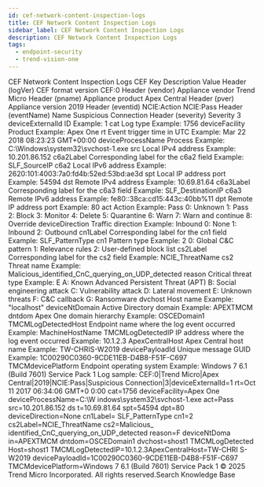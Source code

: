 ```yaml
---
id: cef-network-content-inspection-logs
title: CEF Network Content Inspection Logs
sidebar_label: CEF Network Content Inspection Logs
description: CEF Network Content Inspection Logs
tags:
  - endpoint-security
  - trend-vision-one
---
```


 CEF Network Content Inspection Logs CEF Key Description Value Header (logVer) CEF format version CEF:0 Header (vendor) Appliance vendor Trend Micro Header (pname) Appliance product Apex Central Header (pver) Appliance version 2019 Header (eventid) NCIE:Action NCIE:Pass Header (eventName) Name Suspicious Connection Header (severity) Severity 3 deviceExternalId ID Example: 1 cat Log type Example: 1756 deviceFacility Product Example: Apex One rt Event trigger time in UTC Example: Mar 22 2018 08:23:23 GMT+00:00 deviceProcessName Process Example: C:\\Windows\\system32\\svchost-1.exe src Local IPv4 address Example: 10.201.86.152 c6a2Label Corresponding label for the c6a2 field Example: SLF_SourceIP c6a2 Local IPv6 address Example: 2620:101:4003:7a0:fd4b:52ed:53bd:ae3d spt Local IP address port Example: 54594 dst Remote IPv4 address Example: 10.69.81.64 c6a3Label Corresponding label for the c6a3 field Example: SLF_DestinationIP c6a3 Remote IPv6 address Example: fe80::38ca:cd15:443c:40bb%11 dpt Remote IP address port Example: 80 act Action Example: Pass 0: Unknown 1: Pass 2: Block 3: Monitor 4: Delete 5: Quarantine 6: Warn 7: Warn and continue 8: Override deviceDirection Traffic direction Example: Inbound 0: None 1: Inbound 2: Outbound cn1Label Corresponding label for the cn1 field Example: SLF_PatternType cn1 Pattern type Example: 2 0: Global C&C pattern 1: Relevance rules 2: User-defined block list cs2Label Corresponding label for the cs2 field Example: NCIE_ThreatName cs2 Threat name Example: Malicious_identified_CnC_querying_on_UDP_detected reason Critical threat type Example: E A: Known Advanced Persistent Threat (APT) B: Social engineering attack C: Vulnerability attack D: Lateral movement E: Unknown threats F: C&C callback G: Ransomware dvchost Host name Example: "localhost" deviceNtDomain Active Directory domain Example: APEXTMCM dntdom Apex One domain hierarchy Example: OSCEDomain1 TMCMLogDetectedHost Endpoint name where the log event occurred Example: MachineHostName TMCMLogDetectedIP IP address where the log event occurred Example: 10.1.2.3 ApexCentralHost Apex Central host name Example: TW-CHRIS-W2019 devicePayloadId Unique message GUID Example: 1C00290C0360-9CDE11EB-D4B8-F51F-C697 TMCMdevicePlatform Endpoint operating system Example: Windows 7 6.1 (Build 7601) Service Pack 1 Log sample: CEF:0|Trend Micro|Apex Central|2019|NCIE:Pass|Suspicious Connection|3|deviceExternalId=1 rt=Oct 11 2017 06:34:06 GMT+0 0:00 cat=1756 deviceFacility=Apex One deviceProcessName=C:\\W indows\\system32\\svchost-1.exe act=Pass src=10.201.86.152 ds t=10.69.81.64 spt=54594 dpt=80 deviceDirection=None cn1Label= SLF_PatternType cn1=2 cs2Label=NCIE_ThreatName cs2=Malicious_ identified_CnC_querying_on_UDP_detected reason=F deviceNtDoma in=APEXTMCM dntdom=OSCEDomain1 dvchost=shost1 TMCMLogDetected Host=shost1 TMCMLogDetectedIP=10.1.2.3ApexCentralHost=TW-CHRI S-W2019 devicePayloadId=1C00290C0360-9CDE11EB-D4B8-F51F-C697 TMCMdevicePlatform=Windows 7 6.1 (Build 7601) Service Pack 1 © 2025 Trend Micro Incorporated. All rights reserved.Search Knowledge Base